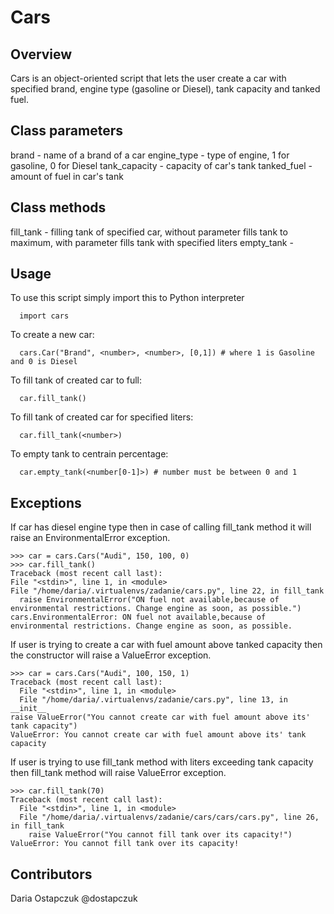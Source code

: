 # Cars

## Overview

Cars is an object-oriented script that lets the user create a car with specified brand, engine type (gasoline or Diesel), tank capacity and tanked fuel.

## Class parameters
brand - name of a brand of a car
engine_type - type of engine, 1 for gasoline, 0 for Diesel
tank_capacity - capacity of car's tank
tanked_fuel - amount of fuel in car's tank

## Class methods
fill_tank - filling tank of specified car, without parameter fills tank to maximum, with parameter fills tank with specified liters
empty_tank - 

## Usage

To use this script simply import this to Python interpreter

      import cars

To create a new car:

      cars.Car("Brand", <number>, <number>, [0,1]) # where 1 is Gasoline and 0 is Diesel

To fill tank of created car to full:

      car.fill_tank()
      
To fill tank of created car for specified liters:

      car.fill_tank(<number>)

To empty tank to centrain percentage:

      car.empty_tank(<number[0-1]>) # number must be between 0 and 1
      
## Exceptions

If car has diesel engine type then in case of calling fill_tank method it will raise an EnvironmentalError exception. 

    >>> car = cars.Cars("Audi", 150, 100, 0)
    >>> car.fill_tank()
    Traceback (most recent call last):
    File "<stdin>", line 1, in <module>
    File "/home/daria/.virtualenvs/zadanie/cars.py", line 22, in fill_tank
      raise EnvironmentalError("ON fuel not available,because of environmental restrictions. Change engine as soon, as possible.")
    cars.EnvironmentalError: ON fuel not available,because of environmental restrictions. Change engine as soon, as possible.

If user is trying to create a car with fuel amount above tanked capacity then the constructor will raise a ValueError exception.

    >>> car = cars.Cars("Audi", 100, 150, 1)
    Traceback (most recent call last):
      File "<stdin>", line 1, in <module>
      File "/home/daria/.virtualenvs/zadanie/cars.py", line 13, in __init__
    raise ValueError("You cannot create car with fuel amount above its' tank capacity")
    ValueError: You cannot create car with fuel amount above its' tank capacity



If user is trying to use fill_tank method with liters exceeding tank capacity then fill_tank method will raise ValueError exception.
    
    >>> car.fill_tank(70)
    Traceback (most recent call last):
      File "<stdin>", line 1, in <module>
      File "/home/daria/.virtualenvs/zadanie/cars/cars/cars.py", line 26, in fill_tank
        raise ValueError("You cannot fill tank over its capacity!")
    ValueError: You cannot fill tank over its capacity!

## Contributors
Daria Ostapczuk @dostapczuk 
